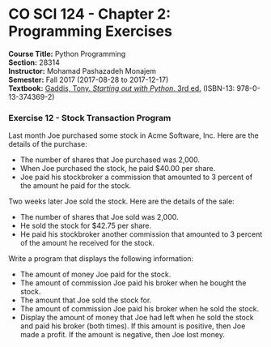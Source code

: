 # CO SCI 124 - Chapter 2: Programming Exercises
**Course Title:** Python Programming<br/>
**Section:** 28314<br/>
**Instructor:** Mohamad Pashazadeh Monajem<br/>
**Semester:** Fall 2017 (2017-08-28 to 2017-12-17)<br/>
**Textbook:** [Gaddis, Tony. _Starting out with Python_. 3rd ed.](http://www.mypearsonstore.com/bookstore/starting-out-with-python-subscription-0133743691) (ISBN-13: 978-0-13-374369-2)

### Exercise 12 - Stock Transaction Program
Last month Joe purchased some stock in Acme Software, Inc. Here are the details of the
purchase:
* The number of shares that Joe purchased was 2,000.
* When Joe purchased the stock, he paid $40.00 per share.
* Joe paid his stockbroker a commission that amounted to 3 percent of the amount he
paid for the stock.

Two weeks later Joe sold the stock. Here are the details of the sale:
* The number of shares that Joe sold was 2,000.
* He sold the stock for $42.75 per share.
* He paid his stockbroker another commission that amounted to 3 percent of the amount
he received for the stock.

Write a program that displays the following information:
* The amount of money Joe paid for the stock.
* The amount of commission Joe paid his broker when he bought the stock.
* The amount that Joe sold the stock for.
* The amount of commission Joe paid his broker when he sold the stock.
* Display the amount of money that Joe had left when he sold the stock and paid his
broker (both times). If this amount is positive, then Joe made a profit. If the amount is
negative, then Joe lost money.
